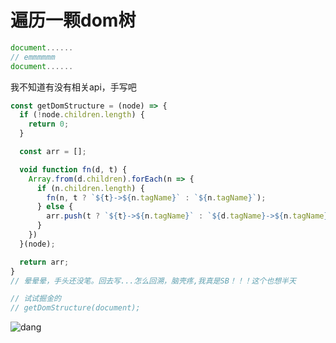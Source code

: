 # 遍历一颗dom树

```js
document......
// emmmmmm
document......
```

我不知道有没有相关api，手写吧

```js
const getDomStructure = (node) => {
  if (!node.children.length) {
    return 0;
  }

  const arr = [];

  void function fn(d, t) {
    Array.from(d.children).forEach(n => {
      if (n.children.length) {
        fn(n, t ? `${t}->${n.tagName}` : `${n.tagName}`);
      } else {
        arr.push(t ? `${t}->${n.tagName}` : `${d.tagName}->${n.tagName}`);
      }
    })
  }(node);

  return arr;
}
// 晕晕晕，手头还没笔。回去写...怎么回溯，脑壳疼,我真是SB！！！这个也想半天

// 试试掘金的
// getDomStructure(document);
```

![dang](https://github.com/shiyangzhaoa/easy-tips/blob/master/img/dom_structure.png)